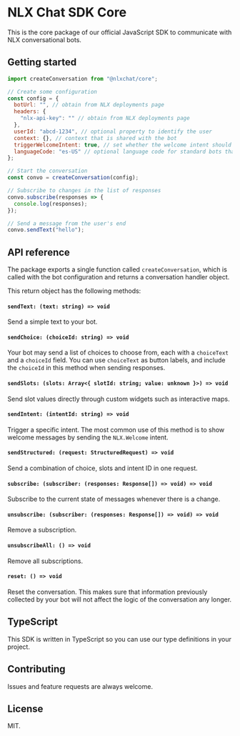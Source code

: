 # NLX Chat SDK Core

This is the core package of our official JavaScript SDK to communicate with NLX conversational bots.

## Getting started

```js
import createConversation from "@nlxchat/core";

// Create some configuration
const config = {
  botUrl: "", // obtain from NLX deployments page
  headers: {
    "nlx-api-key": "" // obtain from NLX deployments page
  },
  userId: "abcd-1234", // optional property to identify the user
  context: {}, // context that is shared with the bot
  triggerWelcomeIntent: true, // set whether the welcome intent should trigger when the conversation is initialized
  languageCode: "es-US" // optional language code for standard bots that do not run on US English
};

// Start the conversation
const convo = createConversation(config);

// Subscribe to changes in the list of responses
convo.subscribe(responses => {
  console.log(responses);
});

// Send a message from the user's end
convo.sendText("hello");
```

## API reference

The package exports a single function called `createConversation`, which is called with the bot configuration and returns a conversation handler object. 

This return object has the following methods:

#### `sendText: (text: string) => void`

Send a simple text to your bot.

#### `sendChoice: (choiceId: string) => void`

Your bot may send a list of choices to choose from, each with a `choiceText` and a `choiceId` field. You can use `choiceText` as button labels, and include the `choiceId` in this method when sending responses.

#### `sendSlots: (slots: Array<{ slotId: string; value: unknown }>) => void`

Send slot values directly through custom widgets such as interactive maps.

#### `sendIntent: (intentId: string) => void`

Trigger a specific intent. The most common use of this method is to show welcome messages by sending the `NLX.Welcome` intent.

#### `sendStructured: (request: StructuredRequest) => void`

Send a combination of choice, slots and intent ID in one request.

#### `subscribe: (subscriber: (responses: Response[]) => void) => void`

Subscribe to the current state of messages whenever there is a change.

#### `unsubscribe: (subscriber: (responses: Response[]) => void) => void`

Remove a subscription.

#### `unsubscribeAll: () => void`

Remove all subscriptions.

#### `reset: () => void`

Reset the conversation. This makes sure that information previously collected by your bot will not affect the logic of the conversation any longer.

## TypeScript

This SDK is written in TypeScript so you can use our type definitions in your project.

## Contributing

Issues and feature requests are always welcome.

## License

MIT.
